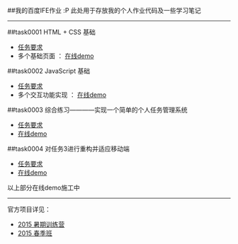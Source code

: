 ﻿##我的百度IFE作业 :P
此处用于存放我的个人作业代码及一些学习笔记
***
##task0001
HTML + CSS 基础
* [任务要求](https://github.com/waynezz/ife_2015spring/tree/master/task/task0001)
* 多个基础页面 ： <a href="#" target="_blank">在线demo</a>

##task0002
JavaScript 基础
* [任务要求](https://github.com/waynezz/ife_2015spring/tree/master/task/task0002)
* 多个交互功能实现 ： <a href="#" target="_blank">在线demo</a>

##task0003
综合练习————实现一个简单的个人任务管理系统
* [任务要求](https://github.com/waynezz/ife_2015spring/tree/master/task/task0003)
* <a href="#" target="_blank">在线demo</a>

##task0004
对任务3进行重构并适应移动端
* [任务要求](https://github.com/waynezz/ife_2015spring/tree/master/task/task0004)
* <a href="#" target="_blank">在线demo</a>

以上部分在线demo施工中
***
官方项目详见：
* [2015 暑期训练营](https://github.com/baidu-ife/ife/tree/master/2015_summer)
* [2015 春季班](https://github.com/baidu-ife/ife/tree/master/2015_spring)
